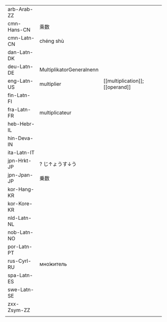 | | | |
|-|-|-|
| arb-Arab-ZZ |  |  |
| cmn-Hans-CN | 乘数 |  |
| cmn-Latn-CN | chéng shù |  |
| dan-Latn-DK |  |  |
| deu-Latn-DE | MultiplikatorGeneralnenn |  |
| eng-Latn-US | multiplier | [[multiplication]]; [[operand]] |
| fin-Latn-FI |  |  |
| fra-Latn-FR | multiplicateur |  |
| heb-Hebr-IL |  |  |
| hin-Deva-IN |  |  |
| ita-Latn-IT |  |  |
| jpn-Hrkt-JP | ? じ↑ょうす↓う |  |
| jpn-Jpan-JP | 乗数 |  |
| kor-Hang-KR |  |  |
| kor-Kore-KR |  |  |
| nld-Latn-NL |  |  |
| nob-Latn-NO |  |  |
| por-Latn-PT |  |  |
| rus-Cyrl-RU | мно́житель |  |
| spa-Latn-ES |  |  |
| swe-Latn-SE |  |  |
| zxx-Zsym-ZZ |  |  |
|  |  |  |
